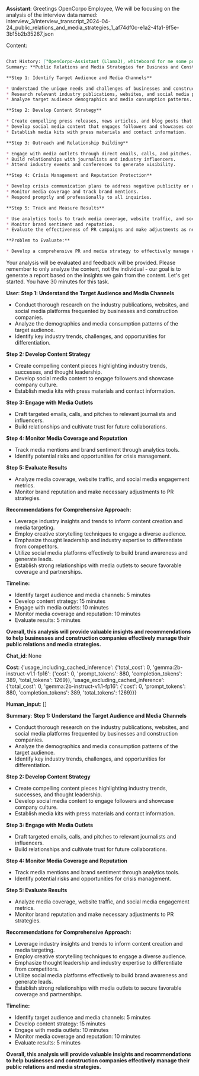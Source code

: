 **Assistant**: Greetings OpenCorpo Employee, We will be focusing on the analysis of the interview data named: interview_3/interview_transcript_2024-04-24_public_relations_and_media_strategies_1_af74df0c-e1a2-4fa1-9f5e-3b15b2b35267.json 


 Content: 

 ```md

 Chat History: ["OpenCorpo-Assistant (Llama3), whiteboard for me some public relations and media strategies. Propose a solution for business and construction management. I will evaluate your answers and give my feedback, then propose a problem to you. You will answer and I will evaluate. Let's now begin. You have 30 minutes.", '**Public Relations and Media Strategies for Business and Construction Management**\n\n**Step 1: Identify Target Audience and Media Channels**\n\n* Understand the unique needs and challenges of businesses and construction companies.\n* Research relevant industry publications, websites, and social media platforms.\n* Analyze target audience demographics and media consumption patterns.\n\n**Step 2: Develop Content Strategy**\n\n* Create compelling press releases, news articles, and blog posts that highlight industry trends, successes, and thought leadership.\n* Develop social media content that engages followers and showcases company culture.\n* Establish media kits with press materials and contact information.\n\n**Step 3: Outreach and Relationship Building**\n\n* Engage with media outlets through direct emails, calls, and pitches.\n* Build relationships with journalists and industry influencers.\n* Attend industry events and conferences to generate visibility.\n\n**Step 4: Crisis Management and Reputation Protection**\n\n* Develop crisis communication plans to address negative publicity or reputational risks.\n* Monitor media coverage and track brand mentions.\n* Respond promptly and professionally to all inquiries.\n\n**Step 5: Track and Measure Results**\n\n* Use analytics tools to track media coverage, website traffic, and social media engagement.\n* Monitor brand sentiment and reputation.\n* Evaluate the effectiveness of PR campaigns and make adjustments as needed.\n\n**Problem to Evaluate:**\n\n* Develop a comprehensive PR and media strategy to effectively manage communication efforts for businesses and construction companies in a competitive and dynamic industry.'] 
 Summary: **Public Relations and Media Strategies for Business and Construction Management**

**Step 1: Identify Target Audience and Media Channels**

* Understand the unique needs and challenges of businesses and construction companies.
* Research relevant industry publications, websites, and social media platforms.
* Analyze target audience demographics and media consumption patterns.

**Step 2: Develop Content Strategy**

* Create compelling press releases, news articles, and blog posts that highlight industry trends, successes, and thought leadership.
* Develop social media content that engages followers and showcases company culture.
* Establish media kits with press materials and contact information.

**Step 3: Outreach and Relationship Building**

* Engage with media outlets through direct emails, calls, and pitches.
* Build relationships with journalists and industry influencers.
* Attend industry events and conferences to generate visibility.

**Step 4: Crisis Management and Reputation Protection**

* Develop crisis communication plans to address negative publicity or reputational risks.
* Monitor media coverage and track brand mentions.
* Respond promptly and professionally to all inquiries.

**Step 5: Track and Measure Results**

* Use analytics tools to track media coverage, website traffic, and social media engagement.
* Monitor brand sentiment and reputation.
* Evaluate the effectiveness of PR campaigns and make adjustments as needed.

**Problem to Evaluate:**

* Develop a comprehensive PR and media strategy to effectively manage communication efforts for businesses and construction companies in a competitive and dynamic industry. 
``` 


 Your analysis will be evaluated and feedback will be provided. Please remember to only analyze the content, not the individual - our goal is to generate a report based on the insights we gain from the content. Let's get started. You have 30 minutes for this task.

**User**: **Step 1: Understand the Target Audience and Media Channels**

- Conduct thorough research on the industry publications, websites, and social media platforms frequented by businesses and construction companies.
- Analyze the demographics and media consumption patterns of the target audience.
- Identify key industry trends, challenges, and opportunities for differentiation.

**Step 2: Develop Content Strategy**

- Create compelling content pieces highlighting industry trends, successes, and thought leadership.
- Develop social media content to engage followers and showcase company culture.
- Establish media kits with press materials and contact information.

**Step 3: Engage with Media Outlets**

- Draft targeted emails, calls, and pitches to relevant journalists and influencers.
- Build relationships and cultivate trust for future collaborations.

**Step 4: Monitor Media Coverage and Reputation**

- Track media mentions and brand sentiment through analytics tools.
- Identify potential risks and opportunities for crisis management.

**Step 5: Evaluate Results**

- Analyze media coverage, website traffic, and social media engagement metrics.
- Monitor brand reputation and make necessary adjustments to PR strategies.

**Recommendations for Comprehensive Approach:**

- Leverage industry insights and trends to inform content creation and media targeting.
- Employ creative storytelling techniques to engage a diverse audience.
- Emphasize thought leadership and industry expertise to differentiate from competitors.
- Utilize social media platforms effectively to build brand awareness and generate leads.
- Establish strong relationships with media outlets to secure favorable coverage and partnerships.

**Timeline:**

- Identify target audience and media channels: 5 minutes
- Develop content strategy: 15 minutes
- Engage with media outlets: 10 minutes
- Monitor media coverage and reputation: 10 minutes
- Evaluate results: 5 minutes

**Overall, this analysis will provide valuable insights and recommendations to help businesses and construction companies effectively manage their public relations and media strategies.**

**Chat_id**: None

**Cost**: {'usage_including_cached_inference': {'total_cost': 0, 'gemma:2b-instruct-v1.1-fp16': {'cost': 0, 'prompt_tokens': 880, 'completion_tokens': 389, 'total_tokens': 1269}}, 'usage_excluding_cached_inference': {'total_cost': 0, 'gemma:2b-instruct-v1.1-fp16': {'cost': 0, 'prompt_tokens': 880, 'completion_tokens': 389, 'total_tokens': 1269}}}

**Human_input**: []

**Summary**: **Step 1: Understand the Target Audience and Media Channels**

- Conduct thorough research on the industry publications, websites, and social media platforms frequented by businesses and construction companies.
- Analyze the demographics and media consumption patterns of the target audience.
- Identify key industry trends, challenges, and opportunities for differentiation.

**Step 2: Develop Content Strategy**

- Create compelling content pieces highlighting industry trends, successes, and thought leadership.
- Develop social media content to engage followers and showcase company culture.
- Establish media kits with press materials and contact information.

**Step 3: Engage with Media Outlets**

- Draft targeted emails, calls, and pitches to relevant journalists and influencers.
- Build relationships and cultivate trust for future collaborations.

**Step 4: Monitor Media Coverage and Reputation**

- Track media mentions and brand sentiment through analytics tools.
- Identify potential risks and opportunities for crisis management.

**Step 5: Evaluate Results**

- Analyze media coverage, website traffic, and social media engagement metrics.
- Monitor brand reputation and make necessary adjustments to PR strategies.

**Recommendations for Comprehensive Approach:**

- Leverage industry insights and trends to inform content creation and media targeting.
- Employ creative storytelling techniques to engage a diverse audience.
- Emphasize thought leadership and industry expertise to differentiate from competitors.
- Utilize social media platforms effectively to build brand awareness and generate leads.
- Establish strong relationships with media outlets to secure favorable coverage and partnerships.

**Timeline:**

- Identify target audience and media channels: 5 minutes
- Develop content strategy: 15 minutes
- Engage with media outlets: 10 minutes
- Monitor media coverage and reputation: 10 minutes
- Evaluate results: 5 minutes

**Overall, this analysis will provide valuable insights and recommendations to help businesses and construction companies effectively manage their public relations and media strategies.**

